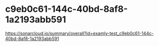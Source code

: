 # c9eb0c61-144c-40bd-8af8-1a2193abb591
https://sonarcloud.io/summary/overall?id=examly-test_c9eb0c61-144c-40bd-8af8-1a2193abb591
